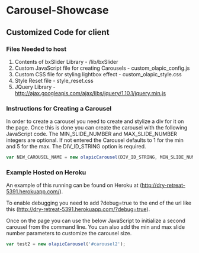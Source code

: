 # Carousel-Showcase

## Customized Code for client

### Files Needed to host

1. Contents of bxSlider Library - /lib/bxSlider
2. Custom JavaScript file for creating Carousels - custom_olapic_config.js
3. Custom CSS file for styling lightbox effect - custom_olapic_style.css
4. Style Reset file - style_reset.css
5. JQuery Library - http://ajax.googleapis.com/ajax/libs/jquery/1.10.1/jquery.min.js

### Instructions for Creating a Carousel

In order to create a carousel you need to create and stylize a div for it on the page. Once this is done you can create the carousel with the following JavaScript code. The MIN_SLIDE_NUMBER and MAX_SLIDE_NUMBER integers are optional. If not entered the Carousel defaults to 1 for the min and 5 for the max. The DIV_ID_STRING option is required.

```javascript
var NEW_CAROUSEL_NAME = new olapicCarousel(DIV_ID_STRING, MIN_SLIDE_NUMBER, MAX_SLIDE_NUMBER);
```

### Example Hosted on Heroku

An example of this running can be found on Heroku at (http://dry-retreat-5391.herokuapp.com/).

To enable debugging you need to add ?debug=true to the end of the url like this (http://dry-retreat-5391.herokuapp.com/?debug=true).

Once on the page you can use the below JavaScript to initialize a second carousel from the command line. You can also add the min and max slide number parameters to customize the carousel size.

```javascript
var test2 = new olapicCarousel('#carousel2');
```
